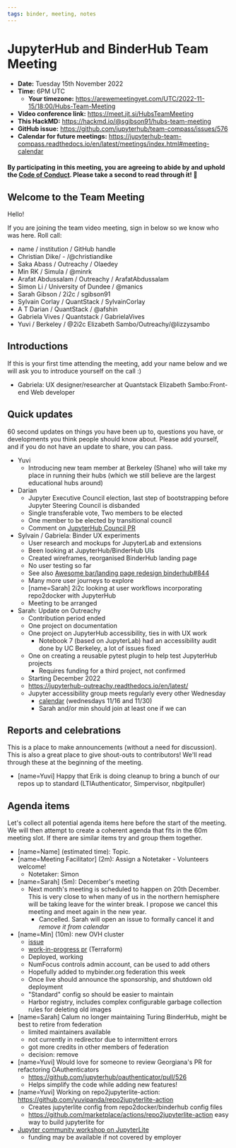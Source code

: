 ```yaml
---
tags: binder, meeting, notes
---
```


# JupyterHub and BinderHub Team Meeting

- **Date:** Tuesday 15th November 2022
- **Time:** 6PM UTC
  - **Your timezone:** https://arewemeetingyet.com/UTC/2022-11-15/18:00/Hubs-Team-Meeting
- **Video conference link:** https://meet.jit.si/HubsTeamMeeting
- **This HackMD:** https://hackmd.io/@sgibson91/hubs-team-meeting
- **GitHub issue:** https://github.com/jupyterhub/team-compass/issues/576
- **Calendar for future meetings:** https://jupyterhub-team-compass.readthedocs.io/en/latest/meetings/index.html#meeting-calendar

#### By participating in this meeting, you are agreeing to abide by and uphold the [Code of Conduct](https://jupyter.org/conduct). Please take a second to read through it! :pray: 

## Welcome to the Team Meeting

Hello!

If you are joining the team video meeting, sign in below so we know who was here. Roll call:

- name / institution / GitHub handle
- Christian Dike/ - /@christiandike
- Saka Abass / Outreachy / Olaedey
- Min RK / Simula / @minrk
- Arafat Abdussalam / Outreachy / ArafatAbdussalam
- Simon Li / University of Dundee / @manics
- Sarah Gibson / 2i2c / sgibson91
- Sylvain Corlay / QuantStack / SylvainCorlay
- A T Darian / QuantStack / @afshin
- Gabriela Vives / Quantstack / GabrielaVives
- Yuvi / Berkeley / @2i2c
Elizabeth Sambo/Outreachy/@lizzysambo
## Introductions

If this is your first time attending the meeting, add your name below and we will ask you to introduce yourself on the call :)

- Gabriela: UX designer/researcher at Quantstack
Elizabeth Sambo:Front-end
Web developer
## Quick updates

60 second updates on things you have been up to, questions you have, or developments you think people should know about. Please add yourself, and if you do not have an update to share, you can pass.

- Yuvi
  - Introducing new team member at Berkeley (Shane) who will take my place in running their hubs (which we still believe are the largest educational hubs around)
- Darian
    - Jupyter Executive Council election, last  step of bootstrapping before Jupyter Steering Council is disbanded
    - Single transferable vote, Two members to be elected
    - One member to be elected by transitional council
    - Comment on [JupyterHub Council PR](https://github.com/jupyterhub/team-compass/pull/569#issuecomment-1315677486)
- Sylvain / Gabriela: Binder UX experiments
    - User research and mockups for JupyterLab and extensions
    - Been looking at JupyterHub/BinderHub UIs
    - Created wireframes, reorganised BinderHub landing page
    - No user testing so far
    - See also [Awesome bar/landing page redesign binderhub#844](https://github.com/jupyterhub/binderhub/issues/844)
    - Many more user journeys to explore
    - [name=Sarah] 2i2c looking at user workflows incorporating repo2docker with JupyterHub
    - Meeting to be arranged
- Sarah: Update on Outreachy
    - Contribution period ended
    - One project on documentation
    - One project on JupyterHub accessibility, ties in with UX work
        - Notebook 7 (based on JupyterLab) had an accessibility audit done by UC Berkeley, a lot of issues fixed
    - One on creating a reusable pytest plugin to help test JupyterHub projects
        - Requires funding for a third project, not confirmed
    - Starting December 2022
    - https://jupyterhub-outreachy.readthedocs.io/en/latest/
    - Jupyter accessibility group meets regularly every other Wednesday
        - [calendar](https://calendar.google.com/calendar/u/0/r?cid=dgpd36f43et9grabn6tdin6pmc@group.calendar.google.com&cid=m3hek69dag7381umt8kcjd75u4@group.calendar.google.com&cid=aqpkui5q7oi32pk9tcp53hnssc@group.calendar.google.com&cid=d1874ur6fdhuj0snjnilac2nlc@group.calendar.google.com&cid=piahinejjr6ssvi8ikmjjop6ro@group.calendar.google.com) (wednesdays 11/16 and 11/30)
        - Sarah and/or min should join at least one if we can


## Reports and celebrations

This is a place to make announcements (without a need for discussion). This is also a great place to give shout-outs to contributors! We'll read through these at the beginning of the meeting.

- [name=Yuvi] Happy that Erik is doing cleanup to bring a bunch of our repos up to standard (LTIAuthenticator, Simpervisor, nbgitpuller)

## Agenda items

Let's collect all potential agenda items here before the start of the meeting. We will then attempt to create a coherent agenda that fits in the 60m meeting slot. If there are similar items try and group them together.

- [name=Name] (estimated time): Topic.
- [name=Meeting Facilitator] (2m): Assign a Notetaker - Volunteers welcome!
    - Notetaker: Simon
- [name=Sarah] (5m): December's meeting
    - Next month's meeting is scheduled to happen on 20th December. This is very close to when many of us in the northern hemisphere will be taking leave for the winter break. I propose we cancel this meeting and meet again in the new year.
        - Cancelled. Sarah will open an issue to formally cancel it and _remove it from calendar_
- [name=Min] (10m): new OVH cluster
    - [issue](https://github.com/jupyterhub/mybinder.org-deploy/issues/2407)
    - [work-in-progress pr](https://github.com/jupyterhub/mybinder.org-deploy/pull/2414) (Terraform)
    - Deployed, working
    - NumFocus controls admin account, can be used to add others
    - Hopefully added to mybinder.org federation this week
    - Once live should announce the sponsorship, and shutdown old deployment
    - "Standard" config so should be easier to maintain
    - Harbor registry, includes complex configurable garbage collection rules for deleting old images
- [name=Sarah] Calum no longer maintaining Turing BinderHub, might be best to retire from federation
    - limited maintainers available
    - not currently in redirector due to intermittent errors
    - got more credits in other members of federation
    - decision: remove
- [name=Yuvi] Would love for someone to review Georgiana's PR for refactoring OAuthenticators
    - https://github.com/jupyterhub/oauthenticator/pull/526
    - Helps simplify the code while adding new features!
- [name=Yuvi] Working on repo2jupyterlite-action: https://github.com/yuvipanda/repo2jupyterlite-action
    - Creates jupyterlite config from repo2docker/binderhub config files
    - https://github.com/marketplace/actions/repo2jupyterlite-action easy way to build jupyterlite for 
- [Jupyter community workshop on JupyterLite](https://blog.jupyter.org/community-workshop-jupyterlite-e992c61f5d7f)
    - funding may be available if not covered by employer
